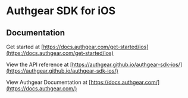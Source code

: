 # Authgear SDK for iOS

## Documentation

Get started at [https://docs.authgear.com/get-started/ios](https://docs.authgear.com/get-started/ios)

View the API reference at [https://authgear.github.io/authgear-sdk-ios/](https://authgear.github.io/authgear-sdk-ios/)

View Authgear Documentation at [https://docs.authgear.com/](https://docs.authgear.com/)
